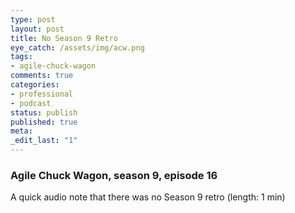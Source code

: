 ```yaml
---
type: post
layout: post
title: No Season 9 Retro
eye_catch: /assets/img/acw.png
tags:
- agile-chuck-wagon
comments: true
categories:
- professional
- podcast
status: publish
published: true
meta:
_edit_last: "1"
---
```


### Agile Chuck Wagon, season 9, episode 16

A quick audio note that there was no Season 9 retro (length: 1 min)
